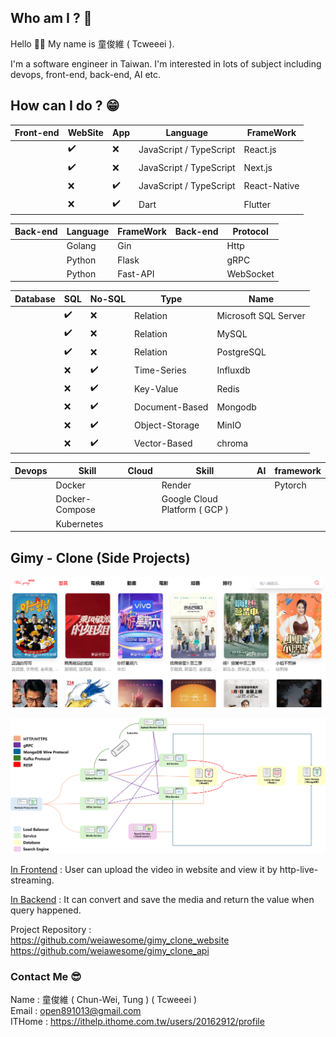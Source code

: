 ## Who am I ? 🤔
Hello 👋👋 My name is 童俊維 ( Tcweeei ).

I'm a software engineer in Taiwan. I'm interested in lots of subject including devops, front-end, back-end, AI etc.

## How can I do ? 😁

| Front-end | WebSite | App | Language                | FrameWork    | 
|-----------|---------|-----|-------------------------|--------------|
|           | ✔️      | ❌   | JavaScript / TypeScript | React.js     |
|           | ✔️      | ❌   | JavaScript / TypeScript | Next.js      |
|           | ❌       | ✔️  | JavaScript / TypeScript | React-Native |
|           | ❌       | ✔️  | Dart                    | Flutter      |

| Back-end | Language | FrameWork | Back-end | Protocol  | 
|----------|----------|-----------|----------|-----------|
|          | Golang   | Gin       |          | Http      |
|          | Python   | Flask     |          | gRPC      |
|          | Python   | Fast-API  |          | WebSocket |

| Database | SQL | No-SQL | Type           | Name                 |
|----------|-----|--------|----------------|----------------------|
|          | ✔️  | ❌      | Relation       | Microsoft SQL Server |
|          | ✔️  | ❌      | Relation       | MySQL                |
|          | ✔️  | ❌      | Relation       | PostgreSQL           |
|          | ❌   | ✔️     | Time-Series    | Influxdb             |
|          | ❌   | ✔️     | Key-Value      | Redis                |
|          | ❌   | ✔️     | Document-Based | Mongodb              |
|          | ❌   | ✔️     | Object-Storage | MinIO                |
|          | ❌   | ✔️     | Vector-Based   | chroma               |


| Devops | Skill          | Cloud | Skill                         | AI | framework | 
|--------|----------------|-------|-------------------------------|----|-----------|
|        | Docker         |       | Render                        |    | Pytorch   |
|        | Docker-Compose |       | Google Cloud Platform ( GCP ) |    |           |
|        | Kubernetes     |       |                               |    |           |


## Gimy - Clone (Side Projects)
![home_page.png](assets/home_page.png)

![architecture.png](assets/system_architecture.png)

[In Frontend](https://github.com/weiawesome/gimy_clone_api) : User can upload the video in website and view it by http-live-streaming.

[In Backend](https://github.com/weiawesome/gimy_clone_api) : It can convert and save the media and return the value when query happened.

Project Repository : </br>
https://github.com/weiawesome/gimy_clone_website </br>
https://github.com/weiawesome/gimy_clone_api



### Contact Me 😎
Name : 童俊維 ( Chun-Wei, Tung ) ( Tcweeei )<br/>
Email : open891013@gmail.com <br/>
ITHome : https://ithelp.ithome.com.tw/users/20162912/profile






<!--
**weiawesome/weiawesome** is a ✨ _special_ ✨ repository because its `README.md` (this file) appears on your GitHub profile.

Here are some ideas to get you started:

- 🔭 I’m currently working on ...
- 🌱 I’m currently learning ...
- 👯 I’m looking to collaborate on ...
- 🤔 I’m looking for help with ...
- 💬 Ask me about ...
- 📫 How to reach me: ...
- 😄 Pronouns: ...
- ⚡ Fun fact: ...
-->
